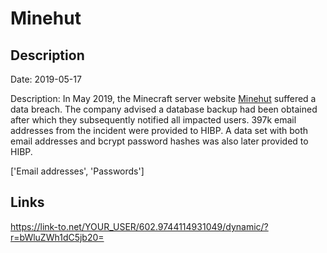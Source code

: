 # Minehut

## Description

Date: 2019-05-17

Description:
In May 2019, the Minecraft server website <a href="https://minehut.com/" target="_blank" rel="noopener">Minehut</a> suffered a data breach. The company advised a database backup had been obtained after which they subsequently notified all impacted users. 397k email addresses from the incident were provided to HIBP. A data set with both email addresses and bcrypt password hashes was also later provided to HIBP.


['Email addresses', 'Passwords']

## Links

https://link-to.net/YOUR_USER/602.9744114931049/dynamic/?r=bWluZWh1dC5jb20=